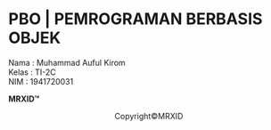 # PBO | PEMROGRAMAN BERBASIS OBJEK

<p>
  Nama  : Muhammad Auful Kirom<br>
  Kelas : TI-2C<br>
  NIM   : 1941720031
</p>

<p>
  <b>MRXID&trade;</b>
  </p>
<p align="center">
  Copyright&copy;MRXID

  </p>
  

